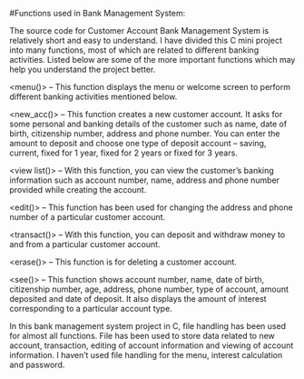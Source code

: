#Functions used in Bank Management System:

The source code for Customer Account Bank Management System is relatively short and easy to understand. I have divided this C mini project into many functions, most of which are related to different banking activities. Listed below are some of the more important functions which may help you understand the project better.

<menu()> – This function displays the menu or welcome screen to perform different banking activities mentioned below.

<new_acc()> – This function creates a new customer account. It asks for some  personal and banking details of the customer such as name, date of birth, citizenship number, address and phone number. You can enter the amount to deposit and choose one type of deposit account – saving, current, fixed for 1 year, fixed for 2 years or fixed for 3 years.

<view list()> – With this function, you can view the customer’s banking information such as account number, name, address and phone number provided while creating the account.

<edit()> – This function has been used for changing the address and phone number of a particular customer account.

<transact()> – With this function, you can deposit and withdraw money to and from a particular customer account.

<erase()> – This function is for deleting a customer account.

<see()> – This function shows account number, name, date of birth, citizenship number, age, address, phone number, type of account, amount deposited and date of deposit. It also displays the amount of interest corresponding to a particular account type.

In this bank management system project in C, file handling has been used for almost all functions. File has been used to store data related to new account, transaction, editing of account information and viewing of account information. I haven’t used file handling for the menu, interest calculation and password.